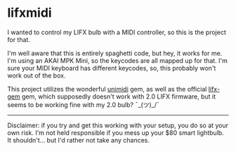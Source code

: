 # lifxmidi

I wanted to control my LIFX bulb with a MIDI controller, so this is the project for that.

I'm well aware that this is entirely spaghetti code, but hey, it works for me. I'm using an AKAI MPK Mini, so the keycodes are all mapped up for that. I'm sure your MIDI keyboard has different keycodes, so, this probably won't work out of the box.

This project utilizes the wonderful [unimidi](https://github.com/arirusso/unimidi) gem, as well as the official [lifx-gem](https://github.com/LIFX/lifx-gem) gem, which supposedly doesn't work with 2.0 LIFX firmware, but it seems to be working fine with my 2.0 bulb? ¯\_(ツ)_/¯

* * *

Disclaimer: if you try and get this working with your setup, you do so at your own risk. I'm not held responsible if you mess up your $80 smart lightbulb. It shouldn't... but I'd rather not take any chances.